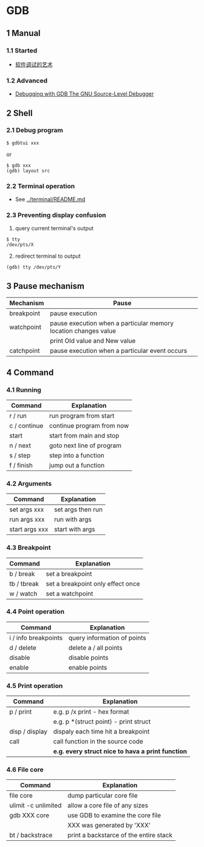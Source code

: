 # GDB

## 1 Manual
### 1.1 Started
* [软件调试的艺术](./%E8%BD%AF%E4%BB%B6%E8%B0%83%E8%AF%95%E7%9A%84%E8%89%BA%E6%9C%AF.pdf)

### 1.2 Advanced
* [Debugging with GDB The GNU Source-Level Debugger](./Debugging%20with%20GDB%20The%20GNU%20Source-Level%20Debugger.pdf)

## 2 Shell
### 2.1 Debug program
``` shell
$ gdbtui xxx
```
or
``` shell
$ gdb xxx
(gdb) layout src
```

### 2.2 Terminal operation
* See [../terminal/README.md](../terminal/README.md)

### 2.3 Preventing display confusion
1. query current terminal's output
``` shell
$ tty
/dev/pts/X
``` 
2. redirect terminal to output
``` shell
(gdb) tty /dev/pts/Y
```

## 3 Pause mechanism
| Mechanism     | Pause                                                           |
| ------------- | --------------------------------------------------------------- |
| breakpoint    | pause execution                                                 |
| watchpoint    | pause execution when a particular memory location changes value |
|               | print Old value and New value                                   |
| catchpoint    | pause execution when a particular event occurs                  |


## 4 Command
### 4.1 Running
| Command       | Explanation               |
| ------------- | ------------------------- |
| r / run       | run program from start    |
| c / continue  | continue program from now |
| start         | start from main and stop  |
| n / next      | goto next line of program |
| s / step      | step into a function      |
| f / finish    | jump out a function       |

### 4.2 Arguments
| Command        | Explanation               |
| -------------- | ------------------------- |
| set args xxx   | set args then run         |
| run args xxx   | run with args             |
| start args xxx | start with args           |

### 4.3 Breakpoint
| Command       | Explanation                       |
| ------------- | --------------------------------- |
| b / break     | set a breakpoint                  |
| tb / tbreak   | set a breakpoint only effect once |
| w / watch     | set a watchpoint                  |

### 4.4 Point operation
| Command              | Explanation                 |
| -------------------- | --------------------------- |
| i / info breakpoints | query information of points |
| d / delete           | delete a / all points       |
| disable              | disable points              |
| enable               | enable points               |

### 4.5 Print operation
| Command              | Explanation                                         |
| -------------------- | --------------------------------------------------- |
| p / print            | e.g. p /x print - hex format                        |
|                      | e.g. p *(struct point) - print struct               |
| disp / display       | dispaly each time hit a breakpoint                  |
| call                 | call function in the source code                    |
|                      | **e.g. every struct nice to hava a print function** |

### 4.6 File core
| Command             | Explanation                            |
| ------------------- | -------------------------------------- |
| file core           | dump particular core file              |
| ulimit -c unlimited | allow a core file of any sizes         |
| gdb XXX core        | use GDB to examine the core file       |
|                     | XXX was generated by 'XXX'             |
| bt / backstrace     | print a backstarce of the entire stack |